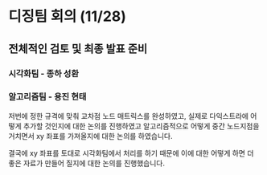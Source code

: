 # 디징팀 회의 (11/28)

## 전체적인 검토 및 최종 발표 준비

### 시각화팀 - 종하 성환


### 알고리즘팀 - 용진 현태

저번에 정한 규격에 맞춰 교차점 노드 매트릭스를 완성하였고, 실제로 다익스트라에 어떻게 추가할 것인지에 대한 논의를 진행하였고 알고리즘적으로 어떻게 중간 노드지점을 거치면서 xy 좌표를 가져올지에 대한 논의를 하였습니다.

결국에 xy 좌표를 토대로 시각화팀에서 처리를 하기 때문에 이에 대한 어떻게 하면 더 좋은 자료가 만들어 질지에 대한 논의를 진행했습니다.





